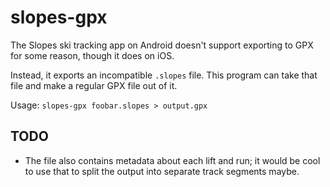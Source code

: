 slopes-gpx
==========

The Slopes ski tracking app on Android doesn't support exporting to GPX for
some reason, though it does on iOS.

Instead, it exports an incompatible `.slopes` file. This program can take that
file and make a regular GPX file out of it.

Usage: `slopes-gpx foobar.slopes > output.gpx`

## TODO
* The file also contains metadata about each lift and run; it would be cool to use that to split
  the output into separate track segments maybe.
